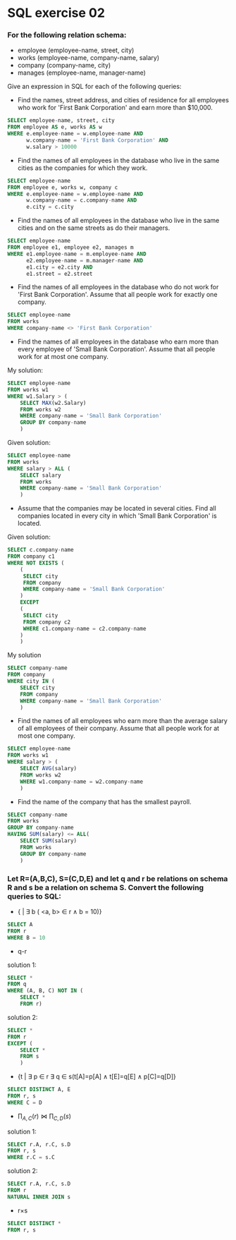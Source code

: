 # SQL exercise 02

### For the following relation schema:
  * employee (employee-name, street, city)
  * works (employee-name, company-name, salary)
  * company (company-name, city)
  * manages (employee-name, manager-name)
  
  Give an expression in SQL for each of the following queries:
  
* Find the names, street address, and cities of residence for all employees who work for 'First Bank Corporation' and earn more than $10,000.

```SQL
SELECT employee-name, street, city
FROM employee AS e, works AS w
WHERE e.employee-name = w.employee-name AND
      w.company-name = 'First Bank Corporation' AND
      w.salary > 10000
```

* Find the names of all employees in the database who live in the same cities as the companies for which they work.

```SQL
SELECT employee-name
FROM employee e, works w, company c
WHERE e.employee-name = w.employee-name AND
      w.company-name = c.company-name AND
      e.city = c.city
```

* Find the names of all employees in the database who live in the same cities and on the same streets as do their managers.

```SQL
SELECT employee-name
FROM employee e1, employee e2, manages m
WHERE e1.employee-name = m.employee-name AND
      e2.employee-name = m.manager-name AND
      e1.city = e2.city AND
      e1.street = e2.street
```

* Find the names of all employees in the database who do not work for 'First Bank Corporation'. Assume that all people work for exactly one company.

```SQL
SELECT employee-name
FROM works
WHERE company-name <> 'First Bank Corporation'
```

* Find the names of all employees in the database who earn more than every employee of 'Small Bank Corporation'. Assume that all people work for at most one company.

My solution:

```SQL
SELECT employee-name
FROM works w1
WHERE w1.Salary > (
    SELECT MAX(w2.Salary)
    FROM works w2
    WHERE company-name = 'Small Bank Corporation'
    GROUP BY company-name
    )
``` 

Given solution:

```SQL
SELECT employee-name
FROM works
WHERE salary > ALL (
    SELECT salary
    FROM works
    WHERE company-name = 'Small Bank Corporation'
    )
```

* Assume that the companies may be located in several cities. Find all companies located in every city in which 'Small Bank Corporation' is located.

Given solution:

```SQL
SELECT c.company-name
FROM company c1
WHERE NOT EXISTS (
    (
     SELECT city
     FROM company
     WHERE company-name = 'Small Bank Corporation'
    )
    EXCEPT
    (
     SELECT city
     FROM company c2
     WHERE c1.company-name = c2.company-name
    )
    )
```

My solution

```SQL
SELECT company-name
FROM company
WHERE city IN (
    SELECT city
    FROM company
    WHERE company-name = 'Small Bank Corporation'
    )
```

* Find the names of all employees who earn more than the average salary of all employees of their company. Assume that all people work for at most one company.

```SQL
SELECT employee-name
FROM works w1
WHERE salary > (
    SELECT AVG(salary)
    FROM works w2
    WHERE w1.company-name = w2.company-name
    )
```

* Find the name of the company that has the smallest payroll.

```SQL
SELECT company-name
FROM works
GROUP BY company-name
HAVING SUM(salary) <= ALL(
    SELECT SUM(salary)
    FROM works
    GROUP BY company-name
    )
```

### Let R=(A,B,C), S=(C,D,E) and let q and r be relations on schema R and s be a relation on schema S. Convert the following queries to SQL:

* {<a> | $\exists$ b ( <a, b> $\in$ r ∧ b = 10)}

```SQL
SELECT A 
FROM r
WHERE B = 10
```

* q-r

solution 1:

```SQL
SELECT *
FROM q
WHERE (A, B, C) NOT IN (
    SELECT *
    FROM r)

```

solution 2:

```SQL
SELECT *
FROM r
EXCEPT (
    SELECT *
    FROM s
    )
```

* {t | $\exists$ p $\in$ r $\exists$ q $\in$ s(t[A]=p[A] ∧ t[E]=q[E] ∧ p[C]=q[D]}

```SQL
SELECT DISTINCT A, E
FROM r, s
WHERE C = D
```

* $\prod_{A,C}(r) \Join \prod_{C,D}(s)$

solution 1:

```SQL
SELECT r.A, r.C, s.D 
FROM r, s 
WHERE r.C = s.C
```

solution 2:

```SQL
SELECT r.A, r.C, s.D 
FROM r
NATURAL INNER JOIN s
```

* r×s

```SQL
SELECT DISTINCT * 
FROM r, s
```
